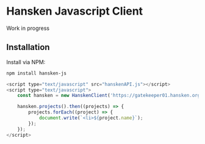 # Hansken Javascript Client
Work in progress

## Installation
Install via NPM:

```bash
npm install hansken-js

```


```javascript
<script type="text/javascript" src="hanskenAPI.js"></script>
<script type="text/javascript">
    const hansken = new HanskenClient('https://gatekeeper01.hansken.org/gatekeeper');

    hansken.projects().then((projects) => {
        projects.forEach((project) => {
            document.write(`<li>${project.name}`);
        });
    });
</script>
```
